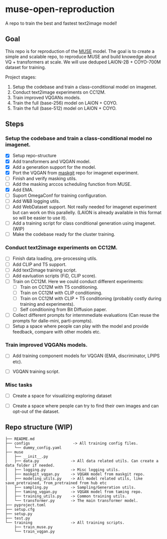 # muse-open-reproduction
A repo to train the best and fastest text2image model!

## Goal
This repo is for reproduction of the [MUSE](https://arxiv.org/abs/2301.00704) model. The goal is to create a simple and scalable repo, to reproduce MUSE and build knowedge about VQ + transformers at scale.
We will use deduped LAION-2B + COYO-700M dataset for training.

Project stages:
1. Setup the codebase and train a class-conditional model on imagenet.
2. Conduct text2image experiments on CC12M.
3. Train improved VQGANs models.
4. Train the full (base-256) model on LAION + COYO.
5. Train the full (base-512) model on LAION + COYO.


## Steps
### Setup the codebase and train a class-conditional model no imagenet.
- [x] Setup repo-structure
- [x] Add transformers and VQGAN model.
- [x] Add a generation support for the model.
- [x] Port the VQGAN from [maskgit](https://github.com/google-research/maskgit) repo for imagenet experiment.
- [ ] Finish and verify masking utils.
- [ ] Add the masking arccos scheduling function from MUSE.
- [x] Add EMA.
- [ ] Suport OmegaConf for training configuration.
- [ ] Add W&B logging utils.
- [ ] Add WebDataset support. Not really needed for imagenet experiment but can work on this parallelly. (LAION is already available in this format so will be easier to use it).
- [ ] Add a training script for class conditional generation using imagenet. (WIP)
- [ ] Make the codebase ready for the cluster training.

### Conduct text2image experiments on CC12M.
- [ ] Finish data loading, pre-processing utils.
- [ ] Add CLIP and T5 support.
- [ ] Add text2image training script.
- [ ] Add eavluation scripts (FiD, CLIP score).
- [ ] Train on CC12M. Here we could conduct different experiments:
    - [ ] Train on CC12M with T5 conditioning.
    - [ ] Train on CC12M with CLIP conditioning.
    - [ ] Train on CC12M with CLIP + T5 conditioning (probably costly during training and experiments).
    - [ ] Self conditioning from Bit Diffusion paper.
- [ ] Collect different prompts for intermmediate evaluations (Can reuse the prompts for dalle-mini, parti-prompts).
- [ ] Setup a space where people can play with the model and provide feedback, compare with other models etc.

### Train improved VQGANs models.
- [ ] Add training component models for VQGAN (EMA, discriminator, LPIPS etc).
- [ ] VGQAN training script.


### Misc tasks
- [ ] Create a space for visualizing exploring dataset
- [ ] Create a space where people can try to find their own images and can opt-out of the dataset.


## Repo structure (WIP)
```
├── README.md
├── configs                   -> All training config files.
│   └── dummy_config.yaml
├── muse
│   ├── __init__.py
│   ├── data.py              -> All data related utils. Can create a data folder if needed.
│   ├── logging.py           -> Misc logging utils.
│   ├── maskgit_vqgan.py     -> VQGAN model from maskgit repo.
│   ├── modeling_utils.py    -> All model related utils, like save_pretrained, from_pretrained from hub etc
│   ├── sampling.py          -> Sampling/Generation utils.
│   ├── taming_vqgan.py      -> VQGAN model from taming repo.
│   ├── training_utils.py    -> Common training utils.
│   └── transformer.py       -> The main transformer model.
├── pyproject.toml
├── setup.cfg
├── setup.py
├── test.py
└── training                 -> All training scripts.
    ├── train_muse.py
    └── train_vqgan.py